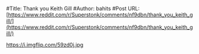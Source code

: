 #Title: Thank you Keith Gill
#Author: bahits
#Post URL: [https://www.reddit.com/r/Superstonk/comments/nf9dbn/thank_you_keith_gill/](https://www.reddit.com/r/Superstonk/comments/nf9dbn/thank_you_keith_gill/)


https://i.imgflip.com/59zd0j.jpg